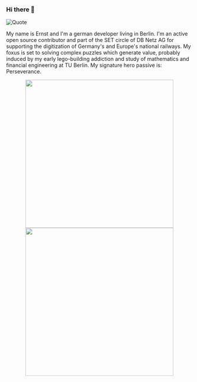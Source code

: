 ### Hi there 👋

![Quote](https://github-readme-quotes.herokuapp.com/quote?quotesUrl=https://github.com/ewuerger/github-readme-quotes/blob/custom-quotes/customQuotes/quotes.json&theme=tokyonight&animation=default&layout=default&font=default)

My name is Ernst and I'm a german developer living in Berlin. I'm an active open source contributor and part of the SET circle of DB Netz AG for supporting the digitization of Germany's and Europe's national railways. My foxus is set to solving complex puzzles which generate value, probably induced by my early lego-building addiction and study of mathematics and financial engineering at TU Berlin. My signature hero passive is: Perseverance.

<p align = "center">
	<img src = "https://github-readme-stats.vercel.app/api?username=ewuerger&show_icons=true&theme=tokyonight" width = 400>
  	<img src = "https://github-readme-streak-stats.herokuapp.com?user=ewuerger&hide_border=true&theme=tokyonight" width = 400>
</p>
